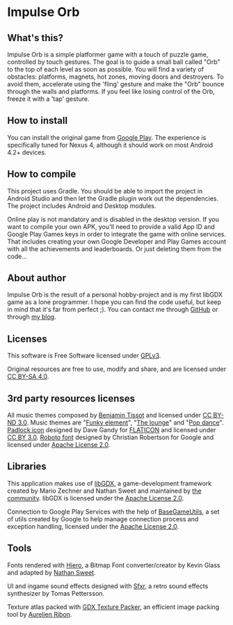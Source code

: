 # Impulse Orb #

What's this?
-

Impulse Orb is a simple platformer game with a touch of puzzle game, controlled by touch gestures. The goal is to guide a small ball called "Orb" to the top of each level as soon as possible. You will find a variety of obstacles: platforms, magnets, hot zones, moving doors and destroyers. To avoid them, accelerate using the 'fling' gesture and make the "Orb" bounce through the walls and platforms. If you feel like losing control of the Orb, freeze it with a 'tap' gesture.

How to install
-

You can install the original game from [Google Play](https://play.google.com/store/apps/details?id=com.jmolina.orb). The experience is specifically tuned for Nexus 4, although it should work on most Android 4.2+ devices.

How to compile
-

This project uses Gradle. You should be able to import the project in Android Studio and then let the Gradle plugin work out the dependencies. The project includes Android and Desktop modules.

Online play is not mandatory and is disabled in the desktop version. If you want to compile your own APK, you'll need to provide a valid App ID and Google Play Games keys in order to integrate the game with online services. That includes creating your own Google Developer and Play Games account with all the achievements and leaderboards. Or just deleting them from the code...

About author
-

Impulse Orb is the result of a personal hobby-project and is my first libGDX game as a lone programmer. I hope you can find the code useful, but keep in mind that it's far from perfect ;). You can contact me through [GitHub](https://github.com/molinan2) or through [my blog](https://drefactor.wordpress.com/).

Licenses
-

This software is Free Software licensed under [GPLv3](https://www.gnu.org/licenses/gpl-3.0.en.html).

Original resources are free to use, modify and share, and are licensed under [CC BY-SA 4.0](https://creativecommons.org/licenses/by-sa/4.0/).

3rd party resources licenses
-

All music themes composed by [Benjamin Tissot](http://www.bensound.com/) and licensed under [CC BY-ND 3.0](https://creativecommons.org/licenses/by-nd/3.0/legalcode). Music themes are "[Funky element](http://www.bensound.com/royalty-free-music/track/funky-element)", "[The lounge](http://www.bensound.com/royalty-free-music/track/the-lounge)" and "[Pop dance](http://www.bensound.com/royalty-free-music/track/pop-dance)". [Padlock icon](http://www.flaticon.com/free-icon/padlock_25239#term=lock&page=1&position=51) designed by Dave Gandy for [FLATICON](http://www.flaticon.com/) and licensed under [CC BY 3.0](https://creativecommons.org/licenses/by/3.0/). [Roboto font](https://www.google.com/fonts/specimen/Roboto) designed by Christian Robertson for Google and licensed under [Apache License 2.0](http://www.apache.org/licenses/LICENSE-2.0).

Libraries
-

This application makes use of [libGDX](https://libgdx.badlogicgames.com), a game-development framework created by Mario Zechner and Nathan Sweet and maintained by [the community](https://github.com/libgdx/libgdx). libGDX is licensed under the [Apache License 2.0](http://www.apache.org/licenses/LICENSE-2.0).

Connection to Google Play Services with the help of [BaseGameUtils](https://github.com/playgameservices/android-basic-samples/tree/master/BasicSamples/libraries/BaseGameUtils), a set of utils created by Google to help manage connection process and exception handling, licensed under the [Apache License 2.0](http://www.apache.org/licenses/LICENSE-2.0).

Tools
-

Fonts rendered with [Hiero](https://libgdx.badlogicgames.com/tools.html), a Bitmap Font converter/creator by Kevin Glass and adapted by [Nathan Sweet](http://www.badlogicgames.com/wordpress/?p=1247).

UI and ingame sound effects designed with [Sfxr](http://www.drpetter.se/project_sfxr.html), a retro sound effects synthesizer by Tomas Pettersson.

Texture atlas packed with [GDX Texture Packer](https://code.google.com/archive/p/libgdx-texturepacker-gui/), an efficient image packing tool by [Aurelien Ribon](http://www.aurelienribon.com/blog/about/).